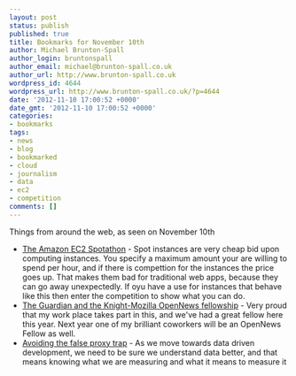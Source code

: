 ```yaml
---
layout: post
status: publish
published: true
title: Bookmarks for November 10th
author: Michael Brunton-Spall
author_login: bruntonspall
author_email: michael@brunton-spall.co.uk
author_url: http://www.brunton-spall.co.uk
wordpress_id: 4644
wordpress_url: http://www.brunton-spall.co.uk/?p=4644
date: '2012-11-10 17:00:52 +0000'
date_gmt: '2012-11-10 17:00:52 +0000'
categories:
- bookmarks
tags:
- news
- blog
- bookmarked
- cloud
- journalism
- data
- ec2
- competition
comments: []
---
```

<p>Things from around the web, as seen on November 10th</p>
<ul>
<li><a href="http://aws.typepad.com/aws/2012/11/the-amazon-ec2-spotathon.html">The Amazon EC2 Spotathon</a> - Spot instances are very cheap bid upon computing instances.  You specify a maximum amount your are willing to spend per hour, and if there is compettion for the instances the price goes up.  That makes them bad for traditional web apps, because they can go away unexpectedly. If oyu have a use for instances that behave like this then enter the competition to show what you can do.</li>
<li><a href="http://www.guardian.co.uk/info/developer-blog/2012/nov/09/mozilla">The Guardian and the Knight-Mozilla OpenNews fellowship</a> - Very proud that my work place takes part in this, and we&#039;ve had a great fellow here this year.  Next year one of my brilliant coworkers will be an OpenNews Fellow as well.</li>
<li><a href="http://feedproxy.google.com/~r/typepad/sethsmainblog/~3/NyQuOPGERh0/avoiding-the-false-proxy-trap.html">Avoiding the false proxy trap</a> - As we move towards data driven development, we need to be sure we understand data better, and that means knowing what we are measuring and what it means to measure it</li>
</ul>

